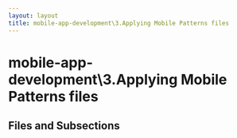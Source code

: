 ```yaml
---
layout: layout
title: mobile-app-development\3.Applying Mobile Patterns files
---
```


# mobile-app-development\3.Applying Mobile Patterns files

## Files and Subsections

